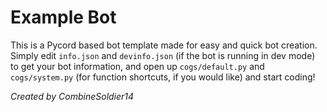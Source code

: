 # Example Bot
This is a Pycord based bot template made for easy and quick bot creation. Simply edit `info.json` and `devinfo.json` (if the bot is running in dev mode) to get your bot information, and open up `cogs/default.py` and `cogs/system.py` (for function shortcuts, if you would like) and start coding!

*Created by CombineSoldier14*
